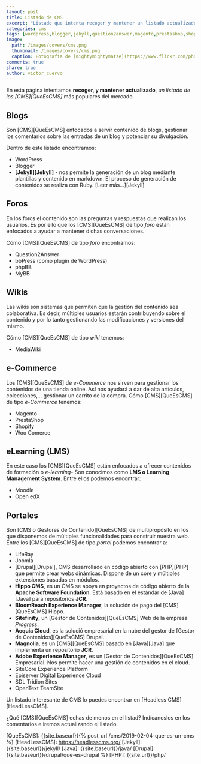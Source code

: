 ```yaml
---
layout: post
title: Listado de CMS
excerpt: "Listado que intenta recoger y mantener un listado actualizado de CMS del mercado, para que sirva como base de posibles selecciones."
categories: cms
tags: [wordpress,blogger,jekyll,question2answer,magento,prestashop,shopify,moodle,openedx,liferay,joomla,drupal]
image:
  path: /images/covers/cms.png
  thumbnail: /images/covers/cms.png
  caption: Fotografía de [mightymightymatze](https://www.flickr.com/photos/mightymightymatze/)
comments: true
share: true
author: victor_cuervo
---
```


En esta página intentamos **recoger, y mantener actualizado**, *un listado de los [CMS][QueEsCMS]* más populares del mercado.

## Blogs
Son [CMS][QueEsCMS] enfocados a servir contenido de blogs, gestionar los comentarios sobre las entradas de un blog y potenciar su divulgación.

Dentro de este listado encontramos:

* WordPress
* Blogger
* **[Jekyll][Jekyll]** - nos permite la generación de un blog mediante plantillas y contenido en markdown. El proceso de generación de contenidos se realiza con Ruby. [Leer más...][Jekyll]

## Foros
En los foros el contenido son las preguntas y respuestas que realizan los usuarios. Es por ello que los [CMS][QueEsCMS] de tipo *foro* están enfocados a ayudar a mantener dichas conversaciones.

Cómo [CMS][QueEsCMS] de tipo *foro* encontramos:

* Question2Answer
* bbPress (como plugin de WordPress)
* phpBB
* MyBB

## Wikis
Las wikis son sistemas que permiten que la gestión del contenido sea colaborativa. Es decir, múltiples usuarios estarán contribuyendo sobre el contenido y por lo tanto gestionando las modificaciones y versiones del mismo.

Cómo [CMS][QueEsCMS] de tipo *wiki* tenemos:

* MediaWiki

## e-Commerce
Los [CMS][QueEsCMS] de *e-Commerce* nos sirven para gestionar los contenidos de una tienda online. Así nos ayudará a dar de alta artículos, colecciones,... gestionar un carrito de la compra. Cómo [CMS][QueEsCMS] de tipo *e-Commerce* tenemos:

* Magento
* PrestaShop
* Shopify
* Woo Comerce

## eLearning (LMS)
En este caso los [CMS][QueEsCMS] están enfocados a ofrecer contenidos de formación o *e-learning*- Son conocimos como **LMS o Learning Management System**. Entre ellos podemos encontrar:

* Moodle
* Open edX

## Portales
Son [CMS o Gestores de Contenido][QueEsCMS] de multipropósito en los que disponemos de múltiples funcionalidades para construir nuestra web. Entre los [CMS][QueEsCMS] de tipo *portal* podemos encontrar a:

* LifeRay
* Joomla
* [Drupal][Drupal], CMS desarrollado en código abierto con [PHP][PHP] que permite crear webs dinámicas. Dispone de un core y múltiples extensiones basadas en módulos.
* **Hippo CMS**, es un CMS se apoya en proyectos de código abierto de la **Apache Software Foundation**. Está basado en el estándar de [Java][Java] para repositorios **JCR**.
* **BloomReach Experience Manager**, la solución de pago del [CMS][QueEsCMS] Hippo.
* **Sitefinity**, un [Gestor de Contenidos][QueEsCMS] Web de la empresa *Progress*.
* **Acquia Cloud**, es la solució empresarial en la nube del gestor de [Gestor de Contenidos][QueEsCMS] Drupal.
* **Magnolia**, es un [CMS][QueEsCMS] basado en [Java][Java] que implementa un repositorio **JCR**.
* **Adobe Experience Manager**, es un [Gestor de Contenidos][QueEsCMS] Empresarial. Nos permite hacer una gestión de contenidos en el cloud.
* SiteCore Experience Platform
* Episerver Digital Experience Cloud
* SDL Tridion Sites
* OpenText TeamSite

Un listado interesante de CMS lo puedes encontrar en [Headless CMS][HeadLessCMS].

¿Qué [CMS][QueEsCMS] echas de menos en el listad? Indícanoslos en los comentarios e iremos actualizando el listado.


[QueEsCMS]: {{site.baseurl}}{% post_url /cms/2019-02-04-que-es-un-cms %}
[HeadLessCMS]: https://headlesscms.org/
[Jekyll]: {{site.baseurl}}/jekyll/
[Java]: {{site.baseurl}}/java/
[Drupal]: {{site.baseurl}}/drupal/que-es-drupal %}
[PHP]: {{site.url}}/php/
